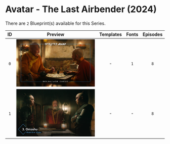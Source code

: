 # Avatar - The Last Airbender (2024)

There are `2` Blueprint(s) available for this Series.

| ID | Preview | Templates | Fonts | Episodes | 
| :---: | :---: | :---: | :---: | :---: |
| `0` | <img src="./0/preview0.jpg" height="150"> | - | `1` | `8` |
| `1` | <img src="./1/preview0.jpg" height="150"> | - | - | `8` |